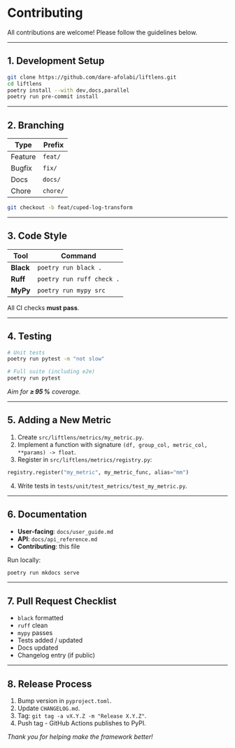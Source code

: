 # Contributing

All contributions are welcome! Please follow the guidelines below.

---

## 1. Development Setup

```bash
git clone https://github.com/dare-afolabi/liftlens.git
cd liftlens
poetry install --with dev,docs,parallel
poetry run pre-commit install
```

---

## 2. Branching

| Type | Prefix |
|------|--------|
| Feature | `feat/` |
| Bugfix | `fix/` |
| Docs | `docs/` |
| Chore | `chore/` | 

```bash
git checkout -b feat/cuped-log-transform
```

---

## 3. Code Style

| Tool | Command |
|------|---------|
| **Black** | `poetry run black .` |
| **Ruff** | `poetry run ruff check .` |
| **MyPy** | `poetry run mypy src` |

All CI checks **must pass**.

---

## 4. Testing

```bash
# Unit tests
poetry run pytest -m "not slow"

# Full suite (including e2e)
poetry run pytest
```

_Aim for **≥ 95 %** coverage._

---

## 5. Adding a New Metric

1. Create `src/liftlens/metrics/my_metric.py`.
2. Implement a function with signature `(df, group_col, metric_col, **params) -> float`.
3. Register in `src/liftlens/metrics/registry.py`: 
```python
registry.register("my_metric", my_metric_func, alias="mm")
```
4. Write tests in `tests/unit/test_metrics/test_my_metric.py`.

---

## 6. Documentation

- **User‑facing**: `docs/user_guide.md`
- **API**: `docs/api_reference.md`
- **Contributing**: this file

Run locally:

```bash
poetry run mkdocs serve
```

---

## 7. Pull Request Checklist

- `black` formatted
- `ruff` clean
- `mypy` passes
- Tests added / updated
- Docs updated
- Changelog entry (if public)

---

## 8. Release Process

1. Bump version in `pyproject.toml`.
2. Update `CHANGELOG.md`.
3. Tag: `git tag -a vX.Y.Z -m "Release X.Y.Z"`.
4. Push tag - GitHub Actions publishes to PyPI.

*Thank you for helping make the framework better!*
